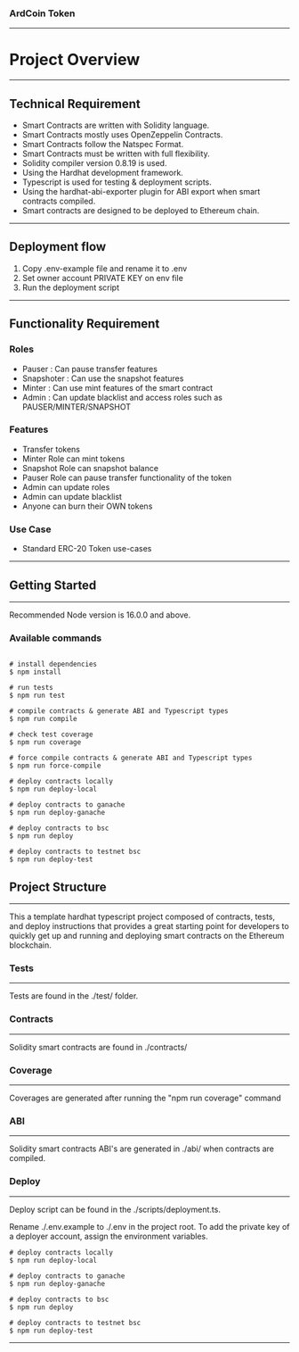 ### ArdCoin Token
---
# Project Overview

---

## Technical Requirement
 - Smart Contracts are written with Solidity language.
 - Smart Contracts mostly uses OpenZeppelin Contracts.
 - Smart Contracts follow the Natspec Format.
 - Smart Contracts must be written with full flexibility.
 - Solidity compiler version 0.8.19 is used.
 - Using the Hardhat development framework.
 - Typescript is used for testing & deployment scripts.
 - Using the hardhat-abi-exporter plugin for ABI export when smart contracts compiled.
 - Smart contracts are designed to be deployed to Ethereum chain.

---

## Deployment flow
 1. Copy .env-example file and rename it to .env
 1. Set owner account PRIVATE KEY on env file
 1. Run the deployment script

---

## Functionality Requirement

### Roles
 - Pauser : Can pause transfer features
 - Snapshoter : Can use the snapshot features
 - Minter : Can use mint features of the smart contract
 - Admin : Can update blacklist and access roles such as PAUSER/MINTER/SNAPSHOT

### Features
 - Transfer tokens
 - Minter Role can mint tokens
 - Snapshot Role can snapshot balance
 - Pauser Role can pause transfer functionality of the token
 - Admin can update roles
 - Admin can update blacklist
 - Anyone can burn their OWN tokens

### Use Case
 - Standard ERC-20 Token use-cases

---

## Getting Started
---
Recommended Node version is 16.0.0 and above.

### Available commands
```

# install dependencies
$ npm install

# run tests
$ npm run test

# compile contracts & generate ABI and Typescript types
$ npm run compile

# check test coverage
$ npm run coverage

# force compile contracts & generate ABI and Typescript types
$ npm run force-compile

# deploy contracts locally
$ npm run deploy-local

# deploy contracts to ganache
$ npm run deploy-ganache

# deploy contracts to bsc
$ npm run deploy

# deploy contracts to testnet bsc
$ npm run deploy-test

```

## Project Structure
---
This a template hardhat typescript project composed of contracts, tests, and deploy instructions that provides a great starting point for developers to quickly get up and running and deploying smart contracts on the Ethereum blockchain.

### Tests
---
Tests are found in the ./test/ folder.

### Contracts
---
Solidity smart contracts are found in ./contracts/

### Coverage
---
Coverages are generated after running the "npm run coverage" command

### ABI
---
Solidity smart contracts ABI's are generated in ./abi/ when contracts are compiled.

### Deploy
---
Deploy script can be found in the ./scripts/deployment.ts.

Rename ./.env.example to ./.env in the project root. To add the private key of a deployer account, assign the environment variables.

```
# deploy contracts locally
$ npm run deploy-local

# deploy contracts to ganache
$ npm run deploy-ganache

# deploy contracts to bsc
$ npm run deploy

# deploy contracts to testnet bsc
$ npm run deploy-test
```

---
